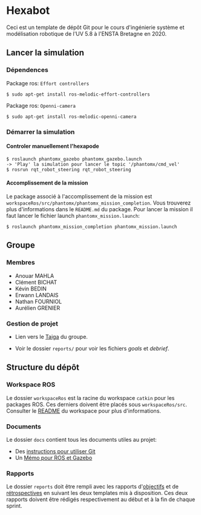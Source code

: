 # Hexabot

Ceci est un template de dépôt Git pour le cours d'ingénierie système et modélisation robotique de l'UV 5.8 à l'ENSTA Bretagne en 2020.


## Lancer la simulation

### Dépendences

Package ros: `Effort controllers`

~~~shell
$ sudo apt-get install ros-melodic-effort-controllers
~~~

Package ros: `Openni-camera`

	$ sudo apt-get install ros-melodic-openni-camera
	
	
### Démarrer la simulation

#### Controler manuellement l'hexapode

	$ roslaunch phantomx_gazebo phantomx_gazebo.launch
	-> 'Play' la simulation pour lancer le topic '/phantomx/cmd_vel'
	$ rosrun rqt_robot_steering rqt_robot_steering
	
#### Accomplissement de la mission

Le package associé à l'accomplissement de la mission est `workspaceRos/src/phantomx/phantomx_mission_completion`. Vous trouverez plus d'informations dans le `README.md` du package. Pour lancer la mission il faut lancer le fichier launch `phantomx_mission.launch`:

	$ roslaunch phantomx_mission_completion phantomx_mission.launch

## Groupe

### Membres

* Anouar MAHLA
* Clément BICHAT
* Kévin BEDIN
* Erwann LANDAIS
* Nathan FOURNIOL
* Aurélien GRENIER

### Gestion de projet

*  Lien vers le [Taiga](https://tree.taiga.io/project/grenieau-uv-48-hexabot/us/1?milestone=251463) du groupe.

* Voir le dossier `reports/` pour voir les fichiers *goals* et *debrief*. 


## Structure du dépôt

### Workspace ROS

Le dossier `workspaceRos` est la racine du workspace `catkin` pour les packages ROS. Ces derniers doivent être placés sous `workspaceRos/src`.    
Consulter le [README](workspaceRos/README.md) du workspace pour plus d'informations.


### Documents

Le dossier `docs` contient tous les documents utiles au projet:
- Des [instructions pour utiliser Git](docs/GitWorkflow.md)
- Un [Mémo pour ROS et Gazebo](docs/MemoROS.pdf)


### Rapports

Le dossier `reports` doit être rempli avec les rapports d'[objectifs](reports/GoalsTemplate.md) et de [rétrospectives](reports/DebriefTemplate.md) en suivant les deux templates mis à disposition. Ces deux rapports doivent être rédigés respectivement au début et à la fin de chaque sprint.
